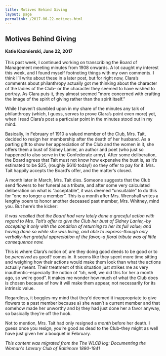 ```yaml
---
title: Motives Behind Giving
layout: page
permalink: /2017-06-22-motives.html
---
```

<style>
    #maincontent{
        font-size:1.4em;
    }
</style>

## Motives Behind Giving
#### Katie Kazmierski, June 22, 2017

This past week, I continued working on transcribing the Board of Management meeting minutes from 1908 onwards. A lot caught my interest this week, and I found myself footnoting things with my own comments. I think I’ll write about these in a later post, but for right now, Clara’s comments about philanthropy actually got me thinking about the character of the ladies of the Club– or the character they seemed to have wished to portray. As Clara puts it, they almost seemed “more concerned with crafting the image of the spirit of giving rather than the spirit itself.”

While I haven’t stumbled upon in my share of the minutes any talk of philanthropy (which, I guess, serves to prove Clara’s point even more) yet, when I read Clara’s post a particular point in the minutes stood out in my mind.

Basically, in February of 1910 a valued member of the Club, Mrs. Tait, decided to resign her membership after the death of her husband. As a parting gift to show her appreciation of the Club and the women in it, she offers them a bust of Sidney Lanier, an author and poet (who just so happened to also serve in the Confederate army). After some deliberation, the Board agrees that Tait must not know how expensive the bust is, as it’s estimated to be $25, (roughly $610 today!) so they offer to pay for it. Mrs. Tait happily accepts the Board’s offer, and the matter’s closed.

A month later in March, Mrs. Tait dies. Someone suggests that the Club send flowers to her funeral as a tribute, and after some very calculated deliberation on what is “acceptable”, it was deemed “unsuitable” to do this for “one no longer a member”. This is a month after Mrs. Wrenshall writes a lengthy poem to honor another deceased past member, Mrs. Whitney, mind you. But here’s the kicker:

*It was recalled that the Board had very lately done a graceful action with regard to Mrs. Tait’s offer to give the Club her bust of Sidney Lanier,–by accepting it only with the condition of returning to her its full value; and having done so while she was living, and able to express–though only verbally–her grateful appreciation of the favor,–a floral tribute was of little consequence now.*

This is where Clara’s notion of, are they doing good deeds to be good or to be *perceived* as good? comes in. It seems like they spent more time sitting and weighing how their actions would make them look than what the actions actually meant. Their treatment of this situation just strikes me as very inauthentic–especially the notion of “oh, well, we did this for her a month ago, so we’re good”. It makes me wonder how much of what the Club does is chosen because of how it will make them appear, not necessarily for its intrinsic value.

Regardless, it boggles my mind that they’d deemed it inappropriate to give flowers to a past member because a) she wasn’t a current member and that somehow made her unworthy and b) they had just done her a favor anyway, so basically they’re off the hook.

Not to mention, Mrs. Tait had only resigned a *month* before her death. I guess once you resign, you’re good as dead to the Club–they might as well have just given her a bouquet in February.

*This content was migrated from the The WLCB log: Documenting the Woman's Literary Club of Baltimore 1890-1941*